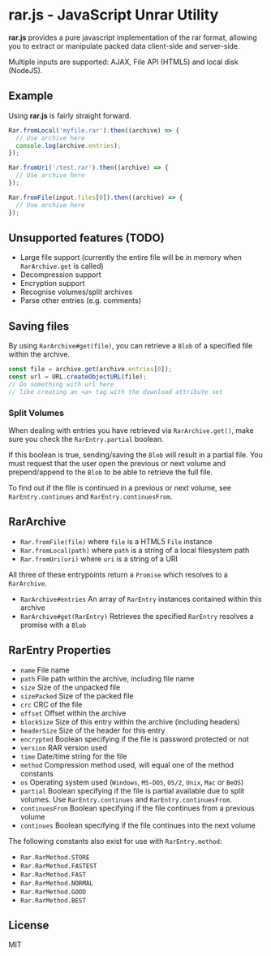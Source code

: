 # rar.js - JavaScript Unrar Utility

**rar.js** provides a pure javascript implementation of the rar format, allowing you to extract or manipulate packed data client-side and server-side.

Multiple inputs are supported: AJAX, File API (HTML5) and local disk (NodeJS).

## Example

Using **rar.js** is fairly straight forward.

```javascript
Rar.fromLocal('myfile.rar').then((archive) => {
  // Use archive here
  console.log(archive.entries);
});

Rar.fromUri('/test.rar').then((archive) => {
  // Use archive here
});

Rar.fromFile(input.files[0]).then((archive) => {
  // Use archive here
});
```

## Unsupported features (TODO)

* Large file support (currently the entire file will be in memory when `RarArchive.get` is called)
* Decompression support
* Encryption support
* Recognise volumes/split archives
* Parse other entries (e.g. comments)

## Saving files

By using `RarArchive#get(file)`, you can retrieve a `Blob` of a specified file within the archive.

```javascript
const file = archive.get(archive.entries[0]);
const url = URL.createObjectURL(file);
// Do something with url here
// like creating an <a> tag with the download attribute set
```

### Split Volumes

When dealing with entries you have retrieved via `RarArchive.get()`, make sure you check the `RarEntry.partial` boolean.

If this boolean is true, sending/saving the `Blob` will result in a partial file. You must request that the user open the previous or next volume and prepend/append to the `Blob` to be able to retrieve the full file.

To find out if the file is continued in a previous or next volume, see `RarEntry.continues` and `RarEntry.continuesFrom`.

## RarArchive

* `Rar.fromFile(file)` where `file` is a HTML5 `File` instance
* `Rar.fromLocal(path)` where `path` is a string of a local filesystem path
* `Rar.fromUri(uri)` where `uri` is a string of a URI

All three of these entrypoints return a `Promise` which resolves to a `RarArchive`.

* `RarArchive#entries` An array of `RarEntry` instances contained within this archive
* `RarArchive#get(RarEntry)` Retrieves the specified `RarEntry` resolves a promise with a `Blob`

## RarEntry Properties

* `name` File name
* `path` File path within the archive, including file name
* `size` Size of the unpacked file
* `sizePacked` Size of the packed file
* `crc` CRC of the file
* `offset` Offset within the archive
* `blockSize` Size of this entry within the archive (including headers)
* `headerSize` Size of the header for this entry
* `encrypted` Boolean specifying if the file is password protected or not
* `version` RAR version used
* `time` Date/time string for the file
* `method` Compression method used, will equal one of the method constants
* `os` Operating system used (`Windows`, `MS-DOS`, `OS/2`, `Unix`, `Mac` or `BeOS`)
* `partial` Boolean specifying if the file is partial available due to split volumes. Use `RarEntry.continues` and `RarEntry.continuesFrom`.
* `continuesFrom` Boolean specifying if the file continues from a previous volume
* `continues` Boolean specifying if the file continues into the next volume

The following constants also exist for use with `RarEntry.method`:

* `Rar.RarMethod.STORE`
* `Rar.RarMethod.FASTEST`
* `Rar.RarMethod.FAST`
* `Rar.RarMethod.NORMAL`
* `Rar.RarMethod.GOOD`
* `Rar.RarMethod.BEST`

## License

MIT
